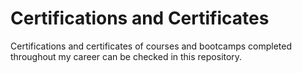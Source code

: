 # Certifications and Certificates

Certifications and certificates of courses and bootcamps completed throughout my career can be checked in this repository.
